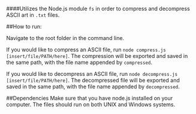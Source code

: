 ####Utilizes the Node.js module `fs` in order to compress and decompress ASCII art in `.txt` files.

##How to run:

Navigate to the root folder in the command line.

If you would like to compress an ASCII file, run `node compress.js [insert/file/PATH/here]`.
The compression will be exported and saved in the same path, with the file name appended by `compressed`.

If you would like to decompress an ASCII file, run `node decompress.js [insert/file/PATH/here]`.
The decompressed file will be exported and saved in the same path, with the file name appended by `decompressed`.

##Dependencies
Make sure that you have node.js installed on your computer. The files should run on both UNIX and Windows systems.
